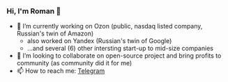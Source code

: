 ### Hi, I'm Roman 👋
- 🔭 I’m currently working on Ozon (public, nasdaq listed company, Russian's twin of Amazon)
  -  also worked on Yandex (Russian's twin of Google)
  -  ...and several (6) other intersting start-up to mid-size companies
- 👯 I’m looking to collaborate on open-source project and bring profits to community (as community did it for me) 
- 📫 How to reach me: [Telegram](t.me/roman_mc)   

<!--
**Laconty/Laconty** is a ✨ _special_ ✨ repository because its `README.md` (this file) appears on your GitHub profile.

Here are some ideas to get you started:

- 🔭 I’m currently working on ...
- 🌱 I’m currently learning ...
- 👯 I’m looking to collaborate on ...
- 🤔 I’m looking for help with ...
- 💬 Ask me about ...
- 📫 How to reach me: ...
- 😄 Pronouns: ...
- ⚡ Fun fact: ...
-->
